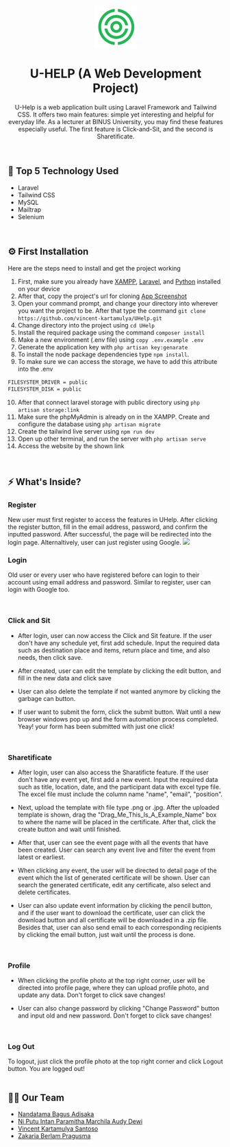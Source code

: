 <p align="center"><a href="https://uhelp.anderies.com" target="_blank"><img src="public/assets/Logo.png" width="100" alt="Laravel Logo"></a></p>

<h1 align="center">U-HELP (A Web Development Project)</h1>
<p align="center">U-Help is a web application built using Laravel Framework and Tailwind CSS. It offers two main features: simple yet interesting and helpful for everyday life. As a lecturer at BINUS University, you may find these features especially useful. The first feature is Click-and-Sit, and the second is Sharetificate. </p>  

<br />


## 🚀 Top 5 Technology Used
- Laravel
- Tailwind CSS
- MySQL
- Mailtrap
- Selenium

<br />

## ⚙ First Installation
Here are the steps need to install and get the project working
1. First, make sure you already have [XAMPP](https://www.apachefriends.org/download.html), [Laravel](https://laravel.com/docs/7.x/installation), and [Python](https://www.python.org/downloads/) installed on your device
2. After that, copy the project's url for cloning
[App Screenshot](public/assets/readme/clone.jpg)
3. Open your command prompt, and change your directory into wherever you want the project to be. After that type the command `git clone https://github.com/vincent-kartamulya/UHelp.git`
4. Change directory into the project using `cd UHelp`
5. Install the required package using the command `composer install`
6. Make a new environment (.env file) using `copy .env.example .env`
7. Generate the application key with `php artisan key:genarate`
8. To install the node package dependencies type `npm install`. 
9. To make sure we can access the storage, we have to add this attribute into the .env
```bash
FILESYSTEM_DRIVER = public
FILESYSTEM_DISK = public
```
10. After that connect laravel storage with public directory using `php artisan storage:link`
20. Make sure the phpMyAdmin is already on in the XAMPP. Create and configure the database using `php artisan migrate`
21. Create the tailwind live server using `npm run dev`
22. Open up other terminal, and run the server with `php artisan serve`
23. Access the website by the shown link

<br />

## ⚡️ What's Inside?
### Register

New user must first register to access the features in UHelp. After clicking the register button, fill in the email address, password, and confirm the inputted password. After successful, the page will be redirected into the login page. Alternaltively, user can just register using Google.
![](https://github.com/ZakariaBerlam/UHelp/blob/main/Studio_Project_V1.gif)
<br />

### Login
Old user or every user who have registered before can login to their account using email address and password. Similar to register, user can login with Google too.

<br />

### Click and Sit
- After login, user can now access the Click and Sit feature. If the user don't have any schedule yet, first add schedule. Input the required data such as destination place and items, return place and time, and also needs, then click save.

- After created, user can edit the template by clicking the edit button, and fill in the new data and click save

- User can also delete the template if not wanted anymore by clicking the garbage can button.

- If user want to submit the form, click the submit button. Wait until a new browser windows pop up and the form automation process completed. Yeay! your form has been submitted with just one click!

<br />

### Sharetificate
- After login, user can also access the Sharatificte feature. If the user don't have any event yet, first add a new event. Input the required data such as title, location, date, and the participant data with excel type file. The excel file must include the column name "name", "email", "position". 

- Next, upload the template with file type .png or .jpg. After the uploaded template is shown, drag the "Drag_Me_This_Is_A_Example_Name" box to where the name will be placed in the certificate. After that, click the create button and wait until finished. 

- After that, user can see the event page with all the events that have been created. User can search any event live and filter the event from latest or earliest.

- When clicking any event, the user will be directed to detail page of the event which the list of generated certificate will be shown. User can search the generated certificate, edit any certificate, also select and delete certificates. 


- User can also update event information by clicking the pencil button, and if the user want to download the certificate, user can click the download button and all certificate will be downloaded in a .zip file. Besides that, user can also send email to each corresponding recipients by clicking the email button, just wait until the process is done. 

<br />

### Profile
- When clicking the profile photo at the top right corner, user will be directed into profile page, where they can upload profile photo, and update any data. Don't forget to click save changes!


- User can also change password by clicking "Change Password" button and input old and new password. Don't forget to click save changes!

<br />

### Log Out
To logout, just click the profile photo at the top right corner and click Logout button. You are logged out!
<br />
<br />

## 👩‍💻 Our Team

- [Nandatama Bagus Adisaka](https://github.com/bagusadisaka)
- [Ni Putu Intan Paramitha Marchila Audy Dewi](https://github.com/intanparamitha33)
- [Vincent Kartamulya Santoso](https://github.com/vincent-kartamulya/)
- [Zakaria Berlam Pragusma](https://github.com/ZakariaBerlam)


